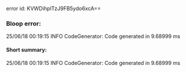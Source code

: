 error id: KVWDihplTzJ9FB5ydo6xcA==
### Bloop error:

25/06/18 00:19:15 INFO CodeGenerator: Code generated in 9.68999 ms
#### Short summary: 

25/06/18 00:19:15 INFO CodeGenerator: Code generated in 9.68999 ms